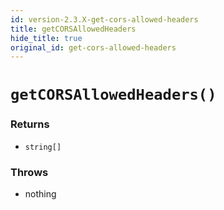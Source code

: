 ```yaml
---
id: version-2.3.X-get-cors-allowed-headers
title: getCORSAllowedHeaders
hide_title: true
original_id: get-cors-allowed-headers
---
```


# `getCORSAllowedHeaders()`

### Returns
- `string[]`

### Throws
- nothing